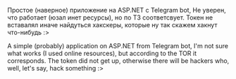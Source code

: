 Простое (наверное) приложение на ASP.NET с Telegram bot,
Не уверен, что работает (юзал инет ресурсы), но по ТЗ соответсвует. 
Токен не вставалял иначе найдуться хакскеры, которые ну так скажем хакнут что-нибудь :>

A simple (probably) application on ASP.NET from Telegram bot,
I'm not sure what works (I used online resources), but according to the TOR it corresponds. 
The token did not get up, otherwise there will be hackers who, well, let's say, hack something :>
